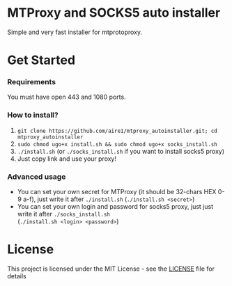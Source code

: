 # MTProxy and SOCKS5 auto installer

Simple and very fast installer for mtprotoproxy.

# Get Started

### Requirements

You must have open 443 and 1080 ports.

### How to install?

1. `git clone https://github.com/aire1/mtproxy_autoinstaller.git; cd mtproxy_autoinstaller`
2. `sudo chmod ugo+x install.sh && sudo chmod ugo+x socks_install.sh`
3. `./install.sh` (or `./socks_install.sh` if you want to install socks5 proxy)
4. Just copy link and use your proxy!

### Advanced usage
- You can set your own secret for MTProxy (it should be 32-chars HEX 0-9 a-f), just write it after `./install.sh`
(`./install.sh <secret>`)
- You can set your own login and password for socks5 proxy, just just write it after `./socks_install.sh`          
(`./install.sh <login> <password>`)

# License

This project is licensed under the MIT License - see the [LICENSE](LICENSE) file for details
